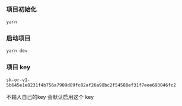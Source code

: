 ### 项目初始化

```bash
yarn
```

### 启动项目

```bash
yarn dev
```

### 项目 key

```text
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
```

不输入自己的key 会默认启用这个 key
